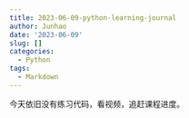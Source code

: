 ```yaml
---
title: 2023-06-09-python-learning-journal
author: Junhao
date: '2023-06-09'
slug: []
categories:
  - Python
tags:
  - Markdown
---
```

  今天依旧没有练习代码，看视频，追赶课程进度。